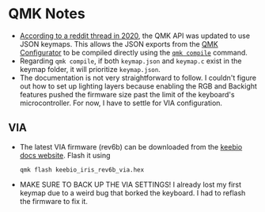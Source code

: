 # QMK Notes

* [According to a reddit thread in 2020](https://archive.is/Zqeq5), the QMK API was updated to use JSON keymaps. This allows the JSON exports from the [QMK Configurator](https://config.qmk.fm/) to be compiled directly using the [`qmk compile`](https://docs.qmk.fm/cli_commands#qmk-compile) command.
* Regarding `qmk compile`, if both `keymap.json` and `keymap.c` exist in the keymap folder, it will prioritize `keymap.json`.
* The documentation is not very straightforward to follow. I couldn't figure out how to set up lighting layers because enabling the RGB and Backight features pushed the firmware size past the limit of the keyboard's microcontroller. For now, I have to settle for VIA configuration.

## VIA
* The latest VIA firmware (rev6b) can be downloaded from the [keebio docs website](https://docs.keeb.io/iris-rev6-rgb-via). Flash it using 
    ```
    qmk flash keebio_iris_rev6b_via.hex
    ```
* MAKE SURE TO BACK UP THE VIA SETTINGS! I already lost my first keymap due to a weird bug that borked the keyboard. I had to reflash the firmware to fix it.
